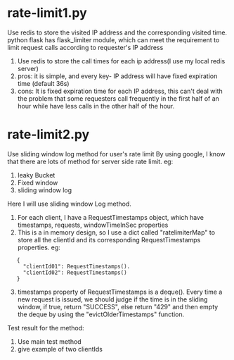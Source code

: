 # rate-limit1.py
Use redis to store the visited IP address and the corresponding visited time.  
python flask has flask_limiter module, which can meet the requirement to limit request calls according to requester's IP address

  1) Use redis to store the call times for each ip address(I use my local redis server)
  2) pros: it is simple, and every key- IP address will have fixed expiration time (default 36s)
  3) cons: It is fixed expiration time for each IP address, this can't deal with the problem that some requesters call frequently in the first half of an hour while have less calls in the other half of the hour.


# rate-limit2.py 
Use sliding window log method for user's rate limit
By using google, I know that there are lots of method for server side rate limit.
eg:
 1) leaky Bucket
 2) Fixed window
 3) sliding window log

 Here I will use sliding window Log method.
 1) For each client, I have a RequestTimestamps object, which have timestamps, requests, windowTimeInSec properties
 2) This is a in memory design, so I use a dict called "ratelimiterMap" to store all the clientId and its corresponding RequestTimestamps properties. eg:
 ```
    {
      "clientId01": RequestTimestamps().
      "clientId02": RequestTimestamps()
    }
```
  3) timestamps property of RequestTimestamps is a deque(). Every time a new request is issued, we should judge if the time is in the sliding window, if true, return "SUCCESS", else return "429" and then empty the deque by using the "evictOlderTimestamps" function.

Test result for the method:
  1) Use main test method
  2) give example of two clientIds
  
